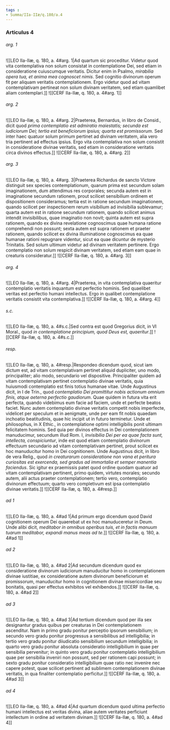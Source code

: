 ```yaml
---
tags : 
- Summa/IIa-IIæ/q.180/a.4
---
```


### Articulus 4

###### arg. 1
![[LEO IIa-IIæ, q. 180, a. 4#arg. 1|Ad quartum sic proceditur. Videtur quod vita contemplativa non solum consistat in contemplatione Dei, sed etiam in consideratione cuiuscumque veritatis. Dicitur enim in Psalmo, *mirabilia opera tua, et anima mea cognoscet nimis*. Sed cognitio divinorum operum fit per aliquam veritatis contemplationem. Ergo videtur quod ad vitam contemplativam pertineat non solum divinam veritatem, sed etiam quamlibet aliam contemplari.]]
![[CERF IIa-IIæ, q. 180, a. 4#arg. 1]]

###### arg. 2
![[LEO IIa-IIæ, q. 180, a. 4#arg. 2|Praeterea, Bernardus, in libro de Consid., dicit quod *prima contemplatio est admiratio maiestatis; secunda est iudiciorum Dei; tertia est beneficiorum ipsius; quarta est promissorum*. Sed inter haec quatuor solum primum pertinet ad divinam veritatem, alia vero tria pertinent ad effectus ipsius. Ergo vita contemplativa non solum consistit in consideratione divinae veritatis, sed etiam in consideratione veritatis circa divinos effectus.]]
![[CERF IIa-IIæ, q. 180, a. 4#arg. 2]]

###### arg. 3
![[LEO IIa-IIæ, q. 180, a. 4#arg. 3|Praeterea Richardus de sancto Victore distinguit sex species contemplationum, quarum prima est secundum solam imaginationem, dum attendimus res corporales; secunda autem est in imaginatione secundum rationem, prout scilicet sensibilium ordinem et dispositionem consideramus; tertia est in ratione secundum imaginationem, quando scilicet per inspectionem rerum visibilium ad invisibilia sublevamur; quarta autem est in ratione secundum rationem, quando scilicet animus intendit invisibilibus, quae imaginatio non novit; quinta autem est supra rationem, quando ex divina revelatione cognoscimus quae humana ratione comprehendi non possunt; sexta autem est supra rationem et praeter rationem, quando scilicet ex divina illuminatione cognoscimus ea quae humanae rationi repugnare videntur, sicut ea quae dicuntur de mysterio Trinitatis. Sed solum ultimum videtur ad divinam veritatem pertinere. Ergo contemplatio non solum respicit divinam veritatem, sed etiam eam quae in creaturis consideratur.]]
![[CERF IIa-IIæ, q. 180, a. 4#arg. 3]]

###### arg. 4
![[LEO IIa-IIæ, q. 180, a. 4#arg. 4|Praeterea, in vita contemplativa quaeritur contemplatio veritatis inquantum est perfectio hominis. Sed quaelibet veritas est perfectio humani intellectus. Ergo in qualibet contemplatione veritatis consistit vita contemplativa.]]
![[CERF IIa-IIæ, q. 180, a. 4#arg. 4]]

###### s.c.
![[LEO IIa-IIæ, q. 180, a. 4#s.c.|Sed contra est quod Gregorius dicit, in VI Moral., quod *in contemplatione principium, quod Deus est, quaeritur*.]]
![[CERF IIa-IIæ, q. 180, a. 4#s.c.]]

###### resp.
![[LEO IIa-IIæ, q. 180, a. 4#resp.|Respondeo dicendum quod, sicut iam dictum est, ad vitam contemplativam pertinet aliquid dupliciter, uno modo, principaliter; alio modo, secundario vel dispositive. Principaliter quidem ad vitam contemplativam pertinet contemplatio divinae veritatis, quia huiusmodi contemplatio est finis totius humanae vitae. Unde Augustinus dicit, in I de Trin., quod *contemplatio Dei promittitur nobis actionum omnium finis, atque aeterna perfectio gaudiorum*. Quae quidem in futura vita erit perfecta, quando videbimus eum facie ad faciem, unde et perfecte beatos faciet. Nunc autem contemplatio divinae veritatis competit nobis imperfecte, videlicet per speculum et in aenigmate, unde per eam fit nobis quaedam inchoatio beatitudinis, quae hic incipit ut in futuro terminetur. Unde et philosophus, in X Ethic., in contemplatione optimi intelligibilis ponit ultimam felicitatem hominis. Sed quia per divinos effectus in Dei contemplationem manuducimur, secundum illud Rom. I, *invisibilia Dei per ea quae facta sunt, intellecta, conspiciuntur*, inde est quod etiam contemplatio divinorum effectuum secundario ad vitam contemplativam pertinet, prout scilicet ex hoc manuducitur homo in Dei cognitionem. Unde Augustinus dicit, in libro de vera Relig., quod *in creaturarum consideratione non vana et peritura curiositas est exercenda, sed gradus ad immortalia et semper manentia faciendus*. Sic igitur ex praemissis patet quod ordine quodam quatuor ad vitam contemplativam pertinent, primo quidem, virtutes morales; secundo autem, alii actus praeter contemplationem; tertio vero, contemplatio divinorum effectuum; quarto vero completivum est ipsa contemplatio divinae veritatis.]]
![[CERF IIa-IIæ, q. 180, a. 4#resp.]]

###### ad 1
![[LEO IIa-IIæ, q. 180, a. 4#ad 1|Ad primum ergo dicendum quod David cognitionem operum Dei quaerebat ut ex hoc manuduceretur in Deum. Unde alibi dicit, *meditabor in omnibus operibus tuis, et in factis manuum tuarum meditabor, expandi manus meas ad te*.]]
![[CERF IIa-IIæ, q. 180, a. 4#ad 1]]

###### ad 2
![[LEO IIa-IIæ, q. 180, a. 4#ad 2|Ad secundum dicendum quod ex consideratione divinorum iudiciorum manuducitur homo in contemplationem divinae iustitiae, ex consideratione autem divinorum beneficiorum et promissorum, manuducitur homo in cognitionem divinae misericordiae seu bonitatis, quasi per effectus exhibitos vel exhibendos.]]
![[CERF IIa-IIæ, q. 180, a. 4#ad 2]]

###### ad 3
![[LEO IIa-IIæ, q. 180, a. 4#ad 3|Ad tertium dicendum quod per illa sex designantur gradus quibus per creaturas in Dei contemplationem ascenditur. Nam in primo gradu ponitur perceptio ipsorum sensibilium; in secundo vero gradu ponitur progressus a sensibilibus ad intelligibilia; in tertio vero gradu ponitur diiudicatio sensibilium secundum intelligibilia; in quarto vero gradu ponitur absoluta consideratio intelligibilium in quae per sensibilia pervenitur; in quinto vero gradu ponitur contemplatio intelligibilium quae per sensibilia inveniri non possunt, sed per rationem capi possunt; in sexto gradu ponitur consideratio intelligibilium quae ratio nec invenire nec capere potest, quae scilicet pertinent ad sublimem contemplationem divinae veritatis, in qua finaliter contemplatio perficitur.]]
![[CERF IIa-IIæ, q. 180, a. 4#ad 3]]

###### ad 4
![[LEO IIa-IIæ, q. 180, a. 4#ad 4|Ad quartum dicendum quod ultima perfectio humani intellectus est veritas divina, aliae autem veritates perficiunt intellectum in ordine ad veritatem divinam.]]
![[CERF IIa-IIæ, q. 180, a. 4#ad 4]]

